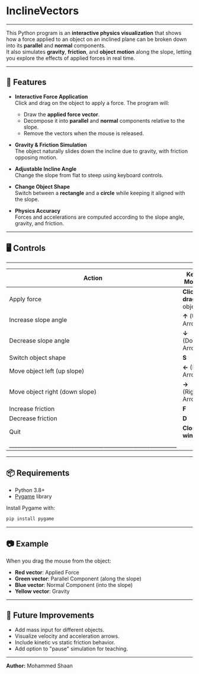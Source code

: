# InclineVectors 

---

This Python program is an **interactive physics visualization** that shows how a force applied to an object on an inclined plane can be broken down into its **parallel** and **normal** components.  
It also simulates **gravity**, **friction**, and **object motion** along the slope, letting you explore the effects of applied forces in real time.

---

## 🎯 Features

- **Interactive Force Application**  
  Click and drag on the object to apply a force. The program will:
  - Draw the **applied force vector**.
  - Decompose it into **parallel** and **normal** components relative to the slope.
  - Remove the vectors when the mouse is released.

- **Gravity & Friction Simulation**  
  The object naturally slides down the incline due to gravity, with friction opposing motion.

- **Adjustable Incline Angle**  
  Change the slope from flat to steep using keyboard controls.

- **Change Object Shape**  
  Switch between a **rectangle** and a **circle** while keeping it aligned with the slope.

- **Physics Accuracy**  
  Forces and accelerations are computed according to the slope angle, gravity, and friction.

---

## 🖥️ Controls
 ______________________________________________________________
| Action                          | Key / Mouse                |
|---------------------------------|----------------------------|
| Apply force                     | **Click & drag** on object |
| Increase slope angle            | **↑** (Up Arrow)           |
| Decrease slope angle            | **↓** (Down Arrow)         |
| Switch object shape             | **S**                      |
| Move object left (up slope)     | **←** (Left Arrow)         |
| Move object right (down slope)  | **→** (Right Arrow)        |
| Increase friction               | **F**                      |
| Decrease friction               | **D**                      |
| Quit                            | **Close window**           |
|______________________________________________________________|

---

## 📦 Requirements

- Python 3.8+
- [Pygame](https://www.pygame.org/) library

Install Pygame with:

```bash
pip install pygame
```

---

## 📷 Example

When you drag the mouse from the object:
- **Red vector**: Applied Force
- **Green vector**: Parallel Component (along the slope)
- **Blue vector**: Normal Component (into the slope)
- **Yellow vector**: Gravity

---

## 🔄 Future Improvements

- Add mass input for different objects.
- Visualize velocity and acceleration arrows.
- Include kinetic vs static friction behavior.
- Add option to "pause" simulation for teaching.

---

**Author:** Mohammed Shaan